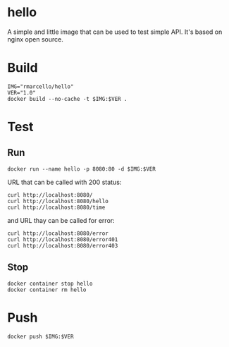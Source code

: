 # hello
A simple and little image that can be used to test simple API.
It's based on nginx open source.

# Build

```
IMG="rmarcello/hello"
VER="1.0"
docker build --no-cache -t $IMG:$VER .
```

# Test
## Run
```
docker run --name hello -p 8080:80 -d $IMG:$VER
```

URL that can be called with 200 status:
```
curl http://localhost:8080/
curl http://localhost:8080/hello
curl http://localhost:8080/time
```

and URL thay can be called for error:
```
curl http://localhost:8080/error
curl http://localhost:8080/error401
curl http://localhost:8080/error403
```


## Stop
```
docker container stop hello
docker container rm hello
```

# Push
```
docker push $IMG:$VER
```

